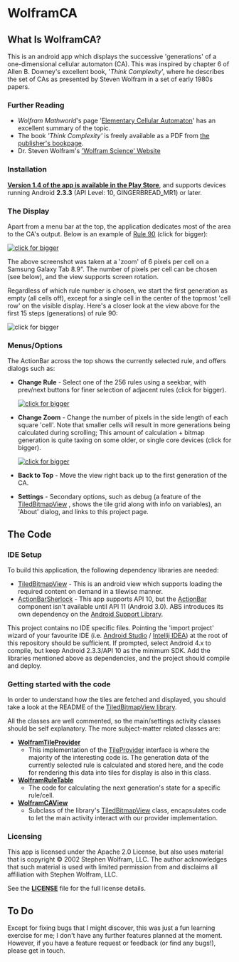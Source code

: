 # WolframCA #

## What Is WolframCA? ##

This is an android app which displays the successive 'generations' of a one-dimensional cellular
automaton (CA).  This was inspired by chapter 6 of Allen B. Downey's excellent book, 
'*Think Complexity*', where he describes the set of CAs as presented by Steven Wolfram in a set of 
early 1980s papers.

### Further Reading ###

* *Wolfram Mathworld*'s page '[Elementary Cellular Automaton](http://mathworld.wolfram.com/ElementaryCellularAutomaton.html)'
	has an excellent summary of the topic.
* The book *'Think Complexity'* is freely available as a PDF from [the publisher's bookpage](http://www.greenteapress.com/compmod/).
* Dr. Steven Wolfram's ['Wolfram Science' Website](http://www.wolframscience.com)   

### Installation ###
**[Version 1.4 of the app is available in the Play Store](https://play.google.com/store/apps/details?id=net.nologin.meep.ca)**, 
and supports devices running Android **2.3.3** (API Level: 10, GINGERBREAD_MR1) or later. 

### The Display ###

Apart from a menu bar at the top, the application dedicates most of the area to the CA's output. 
Below is an example of [Rule 90](http://mathworld.wolfram.com/Rule90.html) (click for bigger):

[![click for bigger](http://barryoneill.github.io/WolframCA/screenshots/rule90_6pxcell_start_small.png)](http://barryoneill.github.io/WolframCA/screenshots/rule90_6pxcell_start.png)

The above screenshot was taken at a 'zoom' of 6 pixels per cell on a Samsung Galaxy Tab 8.9".  The 
number of pixels per cell can be chosen (see below), and the view supports screen rotation.  

Regardless of which rule number is chosen, we start the first generation as empty (all cells off), 
except for a single cell in the center of the topmost 'cell row' on the visible display.  Here's a 
closer look at  the view above for the first 15 steps (generations) of rule 90:

![click for bigger](http://barryoneill.github.io/WolframCA/screenshots/rule90_6pxcell_firstgenerations.png)

### Menus/Options ###

The ActionBar across the top shows the currently selected rule, and offers dialogs such as:

* **Change Rule** - Select one of the 256 rules using a seekbar, with prev/next buttons for finer
	selection of adjacent rules (click for bigger).

	[![click for bigger](http://barryoneill.github.io/WolframCA/screenshots/changerule_overview_small.png)](http://barryoneill.github.io/WolframCA/screenshots/changerule_overview.png)

* **Change Zoom** - Change the number of pixels in the side length of each square 'cell'.  Note 
	that smaller cells will result in more generations being calculated during scrolling; This 
	amount of calculation + bitmap generation is quite taxing on some older, or single core devices
	(click for bigger).

	[![click for bigger](http://barryoneill.github.io/WolframCA/screenshots/changezoom_overview_small.png)](http://barryoneill.github.io/WolframCA/screenshots/changezoom_overview.png)

* **Back to Top** - Move the view right back up to the first generation of the CA. 

* **Settings** - Secondary options, such as debug (a feature of the [TiledBitmapView](https://github.com/barryoneill/TiledBitmapView)
	, shows the tile grid along with info on variables), an 'About' dialog, and links to this project page. 

## The Code ##

### IDE Setup ###

To build this application, the following dependency libraries are needed:

* [TiledBitmapView](https://github.com/barryoneill/TiledBitmapView) - This is an android view which
	supports loading the required content on demand in a tilewise manner.
* [ActionBarSherlock](http://actionbarsherlock.com/) - This app supports API 10, but the 
	[ActionBar](http://developer.android.com/guide/topics/ui/actionbar.html) component isn't 
	available until API 11 (Android 3.0).  ABS introduces its own dependency on the 
	[Android Support Library](http://developer.android.com/tools/extras/support-library.html).

This project contains no IDE specific files.  Pointing the 'import project' wizard of your favourite 
IDE (i.e. [Android Studio](http://developer.android.com/sdk/installing/studio.html) / 
[Intellij IDEA](http://www.jetbrains.com/idea/)) at the root of this repository should be sufficient.
If prompted, select Android 4.x to compile, but keep Android 2.3.3/API 10 as the minimum SDK. Add
the libraries mentioned above as dependencies, and the project should compile and deploy.

### Getting started with the code ###

In order to understand how the tiles are fetched and displayed, you should take a look at 
the README of the [TiledBitmapView library](https://github.com/barryoneill/TiledBitmapView).  

All the classes are well commented, so the main/settings activity classes should be self explanatory. 
The more subject-matter related classes are:

* [**WolframTileProvider**](https://github.com/barryoneill/WolframCA/blob/master/src/net/nologin/meep/ca/model/WolframTileProvider.java)
	- This implementation of the [TileProvider](http://barryoneill.github.io/TiledBitmapView/javadoc/index.html?net/nologin/meep/tbv/TileProvider.html) 
		interface is where the majority of the interesting code is.  The generation data of the 
		currently selected rule is calculated and stored here, and the code for rendering this 
		data into tiles for display is also in this class.
* [**WolframRuleTable**](https://github.com/barryoneill/WolframCA/blob/master/src/net/nologin/meep/ca/model/WolframRuleTable.java)
	- The code for calculating the next generation's state for a specific rule/cell.
* [**WolframCAView**](https://github.com/barryoneill/WolframCA/blob/master/src/net/nologin/meep/ca/view/WolframCAView.java)
	- Subclass of the library's [TiledBitmapView](https://github.com/barryoneill/TiledBitmapView) 
		class, encapsulates code to let the main activity interact with our provider implementation.

### Licensing ###

This app is licensed under the Apache 2.0 License, but also uses material that is copyright © 2002 
Stephen Wolfram, LLC. The author acknowledges that such material is used with limited permission 
from and disclaims all affiliation with Stephen Wolfram, LLC.

See the [**LICENSE**](https://github.com/barryoneill/WolframCA/blob/master/LICENSE) file for the 
full license details.

## To Do ##

Except for fixing bugs that I might discover, this was just a fun learning exercise for me; I don't 
have any further features planned at the moment.  However, if you have a feature request or feedback
(or find any bugs!), please get in touch.  
 

